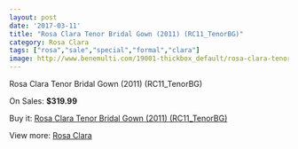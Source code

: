 ```yaml
---
layout: post
date: '2017-03-11'
title: "Rosa Clara Tenor Bridal Gown (2011) (RC11_TenorBG)"
category: Rosa Clara
tags: ["rosa","sale","special","formal","clara"]
image: http://www.benemulti.com/19001-thickbox_default/rosa-clara-tenor-bridal-gown-2011-rc11tenorbg.jpg
---
```

Rosa Clara Tenor Bridal Gown (2011) (RC11_TenorBG)

On Sales: **$319.99**
<a href="https://www.benemulti.com/en/rosa-clara/7195-rosa-clara-tenor-bridal-gown-2011-rc11tenorbg.html"><amp-img layout="responsive" width="600" height="600" src="//www.benemulti.com/19001-thickbox_default/rosa-clara-tenor-bridal-gown-2011-rc11tenorbg.jpg" alt="Rosa Clara Tenor Bridal Gown (2011) (RC11_TenorBG) 0" /></a>

Buy it: [Rosa Clara Tenor Bridal Gown (2011) (RC11_TenorBG)](https://www.benemulti.com/en/rosa-clara/7195-rosa-clara-tenor-bridal-gown-2011-rc11tenorbg.html "Rosa Clara Tenor Bridal Gown (2011) (RC11_TenorBG)")

View more: [Rosa Clara](https://www.benemulti.com/en/60-rosa-clara "Rosa Clara")